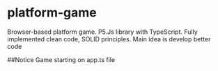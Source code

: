 # platform-game
Browser-based platform game. P5.Js library with TypeScript. Fully implemented clean code, SOLID principles. Main idea is develop better code

##Notice
Game starting on app.ts file
